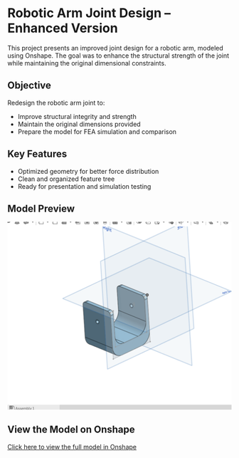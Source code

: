 # Robotic Arm Joint Design – Enhanced Version

This project presents an improved joint design for a robotic arm, modeled using Onshape. The goal was to enhance the structural strength of the joint while maintaining the original dimensional constraints.

## Objective
Redesign the robotic arm joint to:
- Improve structural integrity and strength
- Maintain the original dimensions provided
- Prepare the model for FEA simulation and comparison

## Key Features
- Optimized geometry for better force distribution
- Clean and organized feature tree
- Ready for presentation and simulation testing

## Model Preview

<img src="./screenshot.png" alt="Arm Joint Design" width="660"/> 

## View the Model on Onshape

[Click here to view the full model in Onshape](https://cad.onshape.com/documents/fc7bd6ffb1d77d6bf81e8faa/w/2c0bcf47e86fc242b28354fc/e/986a720e9afaf76240b05ca1?configuration=List_ZKvtsxCuPpYWiW%3DDefault&renderMode=0&uiState=6887e5fba62ef20fe4216160)
